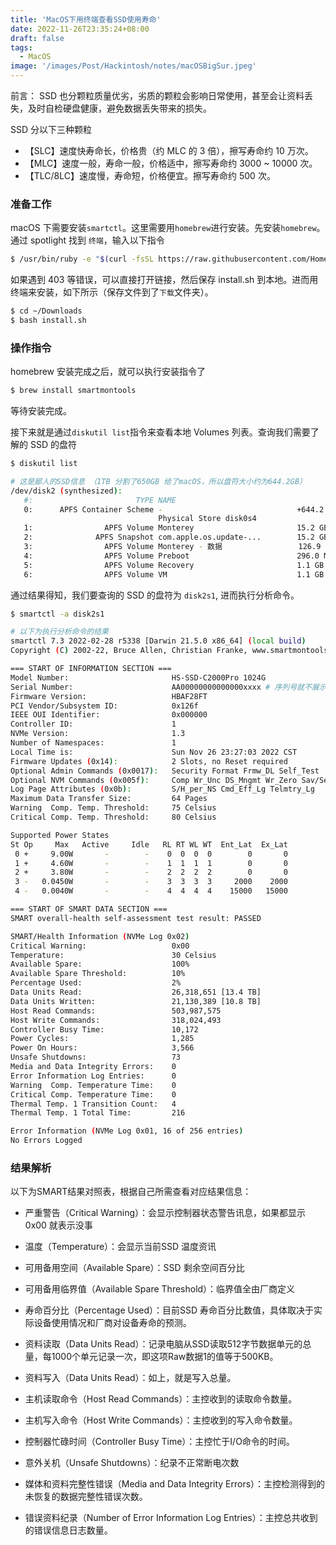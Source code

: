 ```yaml
---
title: 'MacOS下用终端查看SSD使用寿命'
date: 2022-11-26T23:35:24+08:00
draft: false
tags:
  - MacOS
image: '/images/Post/Hackintosh/notes/macOSBigSur.jpeg'
---
```


前言： SSD 也分颗粒质量优劣，劣质的颗粒会影响日常使用，甚至会让资料丢失，及时自检硬盘健康，避免数据丢失带来的损失。

<!--more-->

SSD 分以下三种颗粒

- 【SLC】速度快寿命长，价格贵（约 MLC 的 3 倍），擦写寿命约 10 万次。
- 【MLC】速度一般，寿命一般，价格适中，擦写寿命约 3000 ~ 10000 次。
- 【TLC/8LC】速度慢，寿命短，价格便宜。擦写寿命约 500 次。

### 准备工作

macOS 下需要安装`smartctl`。这里需要用`homebrew`进行安装。先安装`homebrew`。
通过 spotlight 找到 `终端`，输入以下指令

```bash
$ /usr/bin/ruby -e "$(curl -fsSL https://raw.githubusercontent.com/Homebrew/install/master/install)"
```

如果遇到 403 等错误，可以直接打开链接，然后保存 install.sh 到本地。进而用终端来安装，如下所示（保存文件到了`下载`文件夹）。

```bash
$ cd ~/Downloads
$ bash install.sh
```

### 操作指令

homebrew 安装完成之后，就可以执行安装指令了

```bash
$ brew install smartmontools
```

等待安装完成。

接下来就是通过`diskutil list`指令来查看本地 Volumes 列表。查询我们需要了解的 SSD 的盘符

```bash
$ diskutil list

# 这是鄙人的SSD信息 （1TB 分割了650GB 给了macOS，所以盘符大小约为644.2GB）
/dev/disk2 (synthesized):
   #:                       TYPE NAME                                       SIZE       IDENTIFIER
   0:      APFS Container Scheme -                              +644.2 GB   disk2
                                 Physical Store disk0s4
   1:                APFS Volume Monterey                       15.2 GB    disk2s1
   2:              APFS Snapshot com.apple.os.update-...        15.2 GB    disk2s1s1
   3:                APFS Volume Monterey - 数据                 126.9 GB   disk2s2
   4:                APFS Volume Preboot                        296.0 MB   disk2s3
   5:                APFS Volume Recovery                       1.1 GB     disk2s4
   6:                APFS Volume VM                             1.1 GB     disk2s5
```

通过结果得知，我们要查询的 SSD 的盘符为 `disk2s1`, 进而执行分析命令。

```bash
$ smartctl -a disk2s1

# 以下为执行分析命令的结果
smartctl 7.3 2022-02-28 r5338 [Darwin 21.5.0 x86_64] (local build)
Copyright (C) 2002-22, Bruce Allen, Christian Franke, www.smartmontools.org

=== START OF INFORMATION SECTION ===
Model Number:                       HS-SSD-C2000Pro 1024G
Serial Number:                      AA00000000000000xxxx # 序列号就不展示了
Firmware Version:                   HBAF28FT
PCI Vendor/Subsystem ID:            0x126f
IEEE OUI Identifier:                0x000000
Controller ID:                      1
NVMe Version:                       1.3
Number of Namespaces:               1
Local Time is:                      Sun Nov 26 23:27:03 2022 CST
Firmware Updates (0x14):            2 Slots, no Reset required
Optional Admin Commands (0x0017):   Security Format Frmw_DL Self_Test
Optional NVM Commands (0x005f):     Comp Wr_Unc DS_Mngmt Wr_Zero Sav/Sel_Feat Timestmp
Log Page Attributes (0x0b):         S/H_per_NS Cmd_Eff_Lg Telmtry_Lg
Maximum Data Transfer Size:         64 Pages
Warning  Comp. Temp. Threshold:     75 Celsius
Critical Comp. Temp. Threshold:     80 Celsius

Supported Power States
St Op     Max   Active     Idle   RL RT WL WT  Ent_Lat  Ex_Lat
 0 +     9.00W       -        -    0  0  0  0        0       0
 1 +     4.60W       -        -    1  1  1  1        0       0
 2 +     3.80W       -        -    2  2  2  2        0       0
 3 -   0.0450W       -        -    3  3  3  3     2000    2000
 4 -   0.0040W       -        -    4  4  4  4    15000   15000

=== START OF SMART DATA SECTION ===
SMART overall-health self-assessment test result: PASSED

SMART/Health Information (NVMe Log 0x02)
Critical Warning:                   0x00
Temperature:                        30 Celsius
Available Spare:                    100%
Available Spare Threshold:          10%
Percentage Used:                    2%
Data Units Read:                    26,318,651 [13.4 TB]
Data Units Written:                 21,130,389 [10.8 TB]
Host Read Commands:                 503,987,575
Host Write Commands:                318,024,493
Controller Busy Time:               10,172
Power Cycles:                       1,285
Power On Hours:                     3,566
Unsafe Shutdowns:                   73
Media and Data Integrity Errors:    0
Error Information Log Entries:      0
Warning  Comp. Temperature Time:    0
Critical Comp. Temperature Time:    0
Thermal Temp. 1 Transition Count:   4
Thermal Temp. 1 Total Time:         216

Error Information (NVMe Log 0x01, 16 of 256 entries)
No Errors Logged

```

### 结果解析
以下为SMART结果对照表，根据自己所需查看对应结果信息：

- 严重警告（Critical Warning）：会显示控制器状态警告讯息，如果都显示0x00 就表示没事

- 温度（Temperature）：会显示当前SSD 温度资讯

- 可用备用空间（Available Spare）：SSD 剩余空间百分比

- 可用备用临界值（Available Spare Threshold）：临界值全由厂商定义

- 寿命百分比（Percentage Used）：目前SSD 寿命百分比数值，具体取决于实际设备使用情况和厂商对设备寿命的预测。

- 资料读取（Data Units Read）：记录电脑从SSD读取512字节数据单元的总量，每1000个单元记录一次，即这项Raw数据1的值等于500KB。

- 资料写入（Data Units Read）：如上，就是写入总量。

- 主机读取命令（Host Read Commands）：主控收到的读取命令数量。

- 主机写入命令（Host Write Commands）：主控收到的写入命令数量。

- 控制器忙碌时间（Controller Busy Time）：主控忙于I/O命令的时间。

- 意外关机（Unsafe Shutdowns）：纪录不正常断电次数

- 媒体和资料完整性错误（Media and Data Integrity Errors）：主控检测得到的未恢复的数据完整性错误次数。

- 错误资料纪录（Number of Error Information Log Entries）：主控总共收到的错误信息日志数量。 
